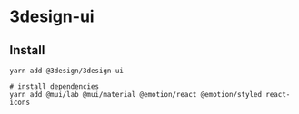 # 3design-ui

## Install

```
yarn add @3design/3design-ui

# install dependencies
yarn add @mui/lab @mui/material @emotion/react @emotion/styled react-icons
```
